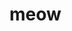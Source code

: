 <!DOCTYPE html>
<html lang="en">
<head>
    <meta charset="UTF-8">
    <title>GLTFImporter</title>
</head>
<body>
    <h1>meow</h1>
</body>
</html>
